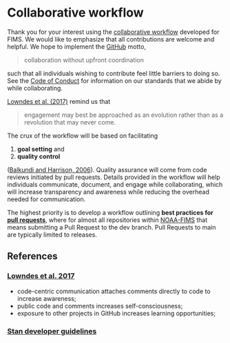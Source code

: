 # Collaborative workflow

Thank you for your interest using the [collaborative workflow](https://noaa-fims.github.io/collaborative_workflow) developed for FIMS. We would like to emphasize that all contributions are welcome and helpful. We hope to implement the [GitHub](https://www.github.com) motto,

>collaboration without upfront coordination

such that all individuals wishing to contribute feel little barriers to doing so. See the [Code of Conduct](https://noaa-fims.github.io/collaborative_workflow/code-of-conduct.html#code-of-conduct) for information on our standards that we abide by while collaborating.

[Lowndes et al. (2017)](https://www.nature.com/articles/s41559-017-0160)
remind us that

>engagement may best be approached as an evolution rather than as a revolution that may never come.

The crux of the workflow will be based on facilitating

1. **goal setting** and
1. **quality control**

([Balkundi and Harrison, 2006](https://doi.org/10.5465/amj.2006.20785500)). Quality assurance will come from code reviews initiated by pull requests. Details provided in the workflow will help individuals communicate, document, and engage while collaborating, which will increase transparency and awareness while reducing the overhead needed for communication.

The highest priority is to develop a workflow outlining **best practices for [pull requests](https://help.github.com/articles/using-pull-requests)**, where for almost all repositories within [NOAA-FIMS](www.github.com/NOAA-FIMS) that means submitting a Pull Request to the dev branch. Pull Requests to main are typically limited to releases.

## References

### [Lowndes et al. 2017](https://doi.org/10.1038/s41559-017-0160)

  * code-centric communication attaches comments directly to code to increase awareness;
  * public code and comments increases self-consciousness;
  * exposure to other projects in GitHub increases learning opportunities;

### [Stan developer guidelines](https://github.com/stan-dev/stan/wiki/Developer-process-overview)
